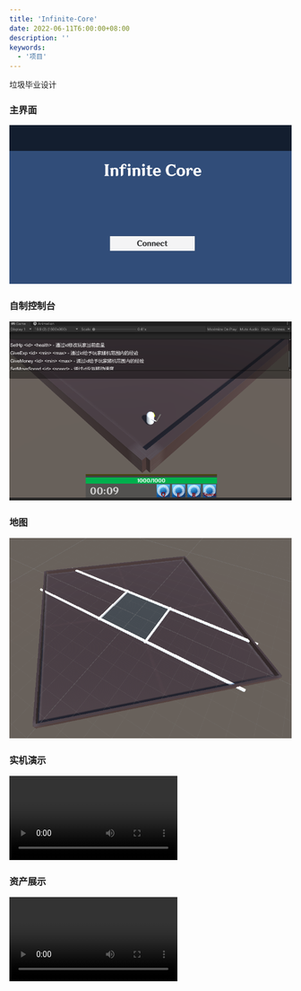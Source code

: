 ```yaml
---
title: 'Infinite-Core'
date: 2022-06-11T6:00:00+08:00
description: ''
keywords:
  - '项目'
---
```

垃圾毕业设计

<!--more-->

### 主界面

![](./mainUI.gif)

### 自制控制台

![](./console.png)

### 地图

![](./map.png)

### 实机演示

<video controls><source id="mp4" src="./01.mp4" type="video/mp4"></video>

### 资产展示

<video controls><source id="mp4" src="./02.mp4" type="video/mp4"></video>